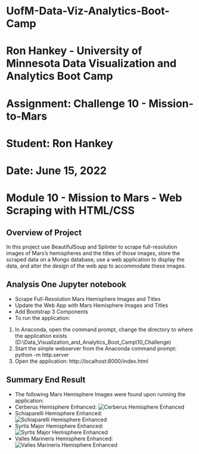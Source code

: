 # UofM-Data-Viz-Analytics-Boot-Camp
# Ron Hankey - University of Minnesota Data Visualization and Analytics Boot Camp
#                   Assignment: Challenge 10 - Mission-to-Mars
#                           Student: Ron Hankey
#                           Date: June 15, 2022

# Module 10 - Mission to Mars - Web Scraping with HTML/CSS

## Overview of Project
In this project use BeautifulSoup and Splinter to scrape full-resolution images of Mars’s hemispheres and the titles of those images, store the scraped data on a Mongo database, use a web application to display the data, and alter the design of the web app to accommodate these images.

## Analysis One Jupyter notebook
* Scrape Full-Resolution Mars Hemisphere Images and Titles
* Update the Web App with Mars Hemisphere Images and Titles
* Add Bootstrap 3 Components
* To run the application:
1. In Anaconda, open the command prompt, change the directory to where the application exists (D:\Data_Visualization_and_Analytics_Boot_Camp\10_Challenge)
2. Start the simple webserver from the Anaconda command prompt: python -m http.server
3. Open the application: http://localhost:8000/index.html

## Summary  End Result
* The following Mars Hemisphere Images were found upon running the application:
* Cerberus Hemisphere Enhanced: 
![Cerberus Hemisphere Enhanced](https://astrogeology.usgs.gov//cache/images/f5e372a36edfa389625da6d0cc25d905_cerberus_enhanced.tif_full.jpg)
* Schiaparelli Hemisphere Enhanced: 
![Schiaparelli Hemisphere Enhanced](https://astrogeology.usgs.gov//cache/images/3778f7b43bbbc89d6e3cfabb3613ba93_schiaparelli_enhanced.tif_full.jpg)
* Syrtis Major Hemisphere Enhanced: 
![Syrtis Major Hemisphere Enhanced](https://astrogeology.usgs.gov//cache/images/555e6403a6ddd7ba16ddb0e471cadcf7_syrtis_major_enhanced.tif_full.jpg)
* Valles Marineris Hemisphere Enhanced: 
![Valles Marineris Hemisphere Enhanced](https://astrogeology.usgs.gov//cache/images/b3c7c6c9138f57b4756be9b9c43e3a48_valles_marineris_enhanced.tif_full.jpg)